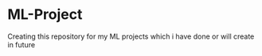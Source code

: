 # ML-Project
Creating this repository for my ML projects which i have done or will create in future
